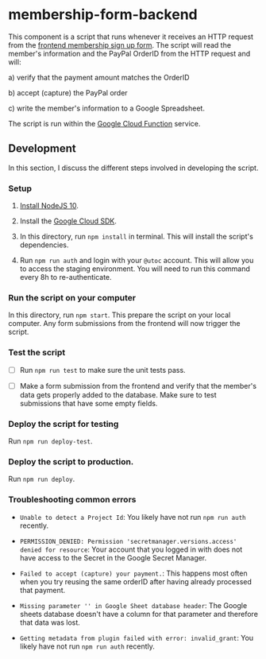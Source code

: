 # membership-form-backend

This component is a script that runs whenever it receives an HTTP request from the [frontend membership sign up form](../membership-form-frontend).
The script will read the member's information and the PayPal OrderID from the HTTP request and will:

a) verify that the payment amount matches the OrderID

b) accept (capture) the PayPal order

c) write the member's information to a Google Spreadsheet.

The script is run within the [Google Cloud Function](https://cloud.google.com/functions/docs/concepts/overview) service.

## Development

In this section, I discuss the different steps involved in developing the script.

### Setup

1. [Install NodeJS 10](https://nodejs.org/en/download/).

2. Install the [Google Cloud SDK](https://cloud.google.com/sdk/docs).

3. In this directory, run `npm install` in terminal. This will install the script's dependencies.

4. Run `npm run auth` and login with your `@utoc` account. This will allow you to access the staging environment.
You will need to run this command every 8h to re-authenticate.

### Run the script on your computer

In this directory, run `npm start`. This prepare the script on your local computer.
Any form submissions from the frontend will now trigger the script.

### Test the script

- [ ] Run `npm run test` to make sure the unit tests pass.

- [ ] Make a form submission from the frontend and verify that the member's data gets properly added to the database.
      Make sure to test submissions that have some empty fields.

### Deploy the script for testing

Run `npm run deploy-test`.

### Deploy the script to production.

Run `npm run deploy`.

### Troubleshooting common errors

- `Unable to detect a Project Id`: You likely have not run `npm run auth` recently.

- `PERMISSION_DENIED: Permission 'secretmanager.versions.access' denied for resource`:
  Your account that you logged in with does not have access to the Secret in the Google Secret Manager.

- `Failed to accept (capture) your payment.`: This happens most often when you try reusing the same orderID after having already processed that payment.

- `Missing parameter '' in Google Sheet database header`: The Google sheets database doesn't have a column for that parameter and therefore that data was lost.

- `Getting metadata from plugin failed with error: invalid_grant`: You likely have not run `npm run auth` recently.